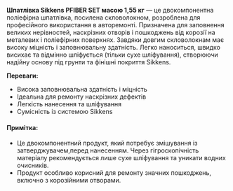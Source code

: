 **Шпатлівка Sikkens PFIBER SET масою 1,55 кг** — це двокомпонентна поліефірна шпатлівка, посилена скловолокном, розроблена для професійного використання в авторемонті. Призначена для заповнення великих нерівностей, наскрізних отворів і пошкоджень від корозії на металевих і поліефірних поверхнях. Завдяки довгим скловолокнам має високу міцність і заповнювальну здатність. Легко наноситься, швидко висихає та відмінно шліфується (тільки сухе шліфування), створюючи надійну основу під грунти та фінішні покриття Sikkens.

**Переваги:**

- Висока заповнювальна здатність і міцність
- Ідеальна для ремонту наскрізних дефектів
- Легкість нанесення та шліфування
- Сумісність із системою Sikkens

#### Примітка:

- Це двокомпонентний продукт, який потребує змішування із затверджувачем,перед нанесенням. Через гігроскопічність матеріалу рекомендується лише сухе шліфування та уникати водних очисників.
- Продукт особливо корисний для ремонту значних пошкоджень, включно з корозійними отворами.
